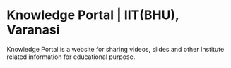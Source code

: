 # Knowledge Portal | IIT(BHU), Varanasi  
Knowledge Portal is a website for sharing videos, slides and other Institute related information for educational purpose.
